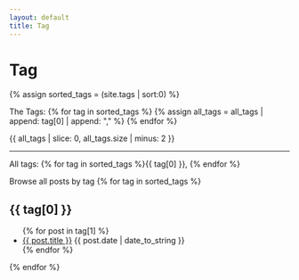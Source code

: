 ```yaml
---
layout: default
title: Tag
---
```


# Tag

{% assign sorted_tags = (site.tags | sort:0) %}

The Tags:
{% for tag in sorted_tags %}
  {% assign all_tags = all_tags | append: tag[0] | append: "," %}
{% endfor %}

{{ all_tags | slice: 0, all_tags.size | minus: 2 }}

---

All tags: 
{% for tag in sorted_tags %}{{ tag[0] }}, {% endfor %}

Browse all posts by tag
{% for tag in sorted_tags %}
  <h2>{{ tag[0] }}</h2>
  <ul>
    {% for post in tag[1] %}
       <li><a href="{{ site.baseurl }}{{ post.url }}">{{ post.title }}</a>
       			<span>{{ post.date | date_to_string }}</span><!--<span>{{ post.category }}</span>-->
    </li>
    {% endfor %}
  </ul>
{% endfor %}

